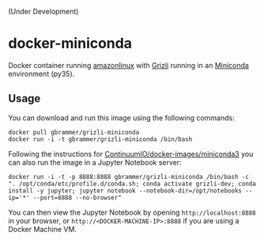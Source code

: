 (Under Development)

# docker-miniconda

Docker container running [amazonlinux](https://hub.docker.com/_/amazonlinux/)
with [Grizli](https://github.com/gbrammer/grizli) running in 
an [Miniconda](http://conda.pydata.org/miniconda.html) environment (py35).

Usage
-----

You can download and run this image using the following commands:

    docker pull gbrammer/grizli-miniconda
    docker run -i -t gbrammer/grizli-miniconda /bin/bash

Following the instructions for [ContinuumIO/docker-images/miniconda3](https://raw.githubusercontent.com/ContinuumIO/docker-images/miniconda3)
you can also run the image in a Jupyter Notebook server:

    docker run -i -t -p 8888:8888 gbrammer/grizli-miniconda /bin/bash -c ". /opt/conda/etc/profile.d/conda.sh; conda activate grizli-dev; conda install -y jupyter; jupyter notebook --notebook-dir=/opt/notebooks --ip='*' --port=8888 --no-browser"
    
You can then view the Jupyter Notebook by opening `http://localhost:8888` 
in your browser, or `http://<DOCKER-MACHINE-IP>:8888` 
if you are using a Docker Machine VM.
